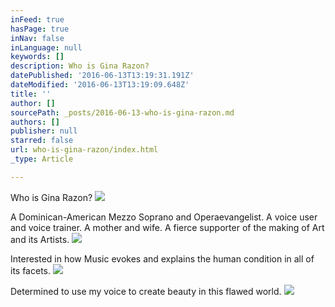 ```yaml
---
inFeed: true
hasPage: true
inNav: false
inLanguage: null
keywords: []
description: Who is Gina Razon?
datePublished: '2016-06-13T13:19:31.191Z'
dateModified: '2016-06-13T13:19:09.648Z'
title: ''
author: []
sourcePath: _posts/2016-06-13-who-is-gina-razon.md
authors: []
publisher: null
starred: false
url: who-is-gina-razon/index.html
_type: Article

---
```

Who is Gina Razon?
![](https://the-grid-user-content.s3-us-west-2.amazonaws.com/955503fb-fb24-4dba-820d-ae5d4ecd619a.jpg)

A Dominican-American Mezzo Soprano and Operaevangelist. A voice user and voice trainer. A mother and wife. A fierce supporter of the making of Art and its Artists.
![](https://the-grid-user-content.s3-us-west-2.amazonaws.com/84994e1a-55fe-4b28-8413-3f296398f0d2.jpg)

Interested in how Music evokes and explains the human condition in all of its facets. ![](https://the-grid-user-content.s3-us-west-2.amazonaws.com/62794520-9f01-466f-9211-fd4dedb6f5c9.jpg)

Determined to use my voice to create beauty in this flawed world.
![](https://the-grid-user-content.s3-us-west-2.amazonaws.com/24f756cb-689f-4416-aac7-99eb48b89afb.jpg)